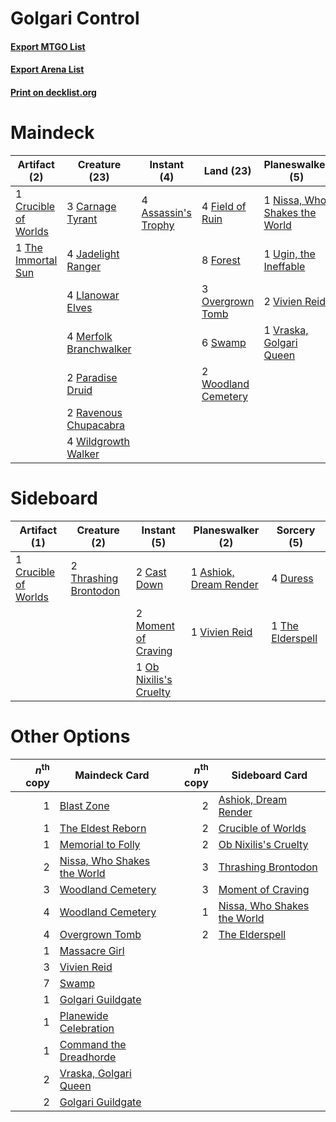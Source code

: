 # Golgari Control

#### [Export MTGO List](../collection/Golgari%20Control/Golgari%20Control.txt)
#### [Export Arena List](../collection/Golgari%20Control/Golgari%20Control_arena.txt)
#### [Print on decklist.org](http://decklist.org/?deckmain=4%09Assassin's%20Trophy%0A3%09Carnage%20Tyrant%0A3%09Casualties%20of%20War%0A1%09Crucible%20of%20Worlds%0A4%09Field%20of%20Ruin%0A8%09Forest%0A4%09Jadelight%20Ranger%0A4%09Llanowar%20Elves%0A4%09Merfolk%20Branchwalker%0A1%09Nissa,%20Who%20Shakes%20the%20World%0A3%09Overgrown%20Tomb%0A2%09Paradise%20Druid%0A2%09Ravenous%20Chupacabra%0A6%09Swamp%0A1%09The%20Immortal%20Sun%0A1%09Ugin,%20the%20Ineffable%0A2%09Vivien%20Reid%0A1%09Vraska,%20Golgari%20Queen%0A4%09Wildgrowth%20Walker%0A2%09Woodland%20Cemetery&deckside=1%09Ashiok,%20Dream%20Render%0A2%09Cast%20Down%0A1%09Crucible%20of%20Worlds%0A4%09Duress%0A2%09Moment%20of%20Craving%0A1%09Ob%20Nixilis's%20Cruelty%0A1%09The%20Elderspell%0A2%09Thrashing%20Brontodon%0A1%09Vivien%20Reid)
# Maindeck

|                                         Artifact (2)                                          |                                          Creature (23)                                          |                                         Instant (4)                                          |                                          Land (23)                                           |                                            Planeswalker (5)                                            |                                         Sorcery (3)                                          |
|-----------------------------------------------------------------------------------------------|-------------------------------------------------------------------------------------------------|----------------------------------------------------------------------------------------------|----------------------------------------------------------------------------------------------|--------------------------------------------------------------------------------------------------------|----------------------------------------------------------------------------------------------|
|1 [Crucible of Worlds](http://gatherer.wizards.com/Pages/Card/Details.aspx?multiverseid=129480)|3 [Carnage Tyrant](http://gatherer.wizards.com/Pages/Card/Details.aspx?multiverseid=435334)      |4 [Assassin's Trophy](http://gatherer.wizards.com/Pages/Card/Details.aspx?multiverseid=452902)|4 [Field of Ruin](http://gatherer.wizards.com/Pages/Card/Details.aspx?multiverseid=435415)    |1 [Nissa, Who Shakes the World](http://gatherer.wizards.com/Pages/Card/Details.aspx?multiverseid=461096)|3 [Casualties of War](http://gatherer.wizards.com/Pages/Card/Details.aspx?multiverseid=461114)|
|1 [The Immortal Sun](http://gatherer.wizards.com/Pages/Card/Details.aspx?multiverseid=439844)  |4 [Jadelight Ranger](http://gatherer.wizards.com/Pages/Card/Details.aspx?multiverseid=439793)    |                                                                                              |8 [Forest](http://gatherer.wizards.com/Pages/Card/Details.aspx?multiverseid=439860)           |1 [Ugin, the Ineffable](http://gatherer.wizards.com/Pages/Card/Details.aspx?multiverseid=460929)        |                                                                                              |
|                                                                                               |4 [Llanowar Elves](http://gatherer.wizards.com/Pages/Card/Details.aspx?multiverseid=129626)      |                                                                                              |3 [Overgrown Tomb](http://gatherer.wizards.com/Pages/Card/Details.aspx?multiverseid=405103)   |2 [Vivien Reid](http://gatherer.wizards.com/Pages/Card/Details.aspx?multiverseid=447344)                |                                                                                              |
|                                                                                               |4 [Merfolk Branchwalker](http://gatherer.wizards.com/Pages/Card/Details.aspx?multiverseid=435353)|                                                                                              |6 [Swamp](http://gatherer.wizards.com/Pages/Card/Details.aspx?multiverseid=439858)            |1 [Vraska, Golgari Queen](http://gatherer.wizards.com/Pages/Card/Details.aspx?multiverseid=452963)      |                                                                                              |
|                                                                                               |2 [Paradise Druid](http://gatherer.wizards.com/Pages/Card/Details.aspx?multiverseid=461098)      |                                                                                              |2 [Woodland Cemetery](http://gatherer.wizards.com/Pages/Card/Details.aspx?multiverseid=443136)|                                                                                                        |                                                                                              |
|                                                                                               |2 [Ravenous Chupacabra](http://gatherer.wizards.com/Pages/Card/Details.aspx?multiverseid=442093) |                                                                                              |                                                                                              |                                                                                                        |                                                                                              |
|                                                                                               |4 [Wildgrowth Walker](http://gatherer.wizards.com/Pages/Card/Details.aspx?multiverseid=435372)   |                                                                                              |                                                                                              |                                                                                                        |                                                                                              |


# Sideboard

|                                         Artifact (1)                                          |                                          Creature (2)                                          |                                           Instant (5)                                           |                                        Planeswalker (2)                                         |                                        Sorcery (5)                                        |
|-----------------------------------------------------------------------------------------------|------------------------------------------------------------------------------------------------|-------------------------------------------------------------------------------------------------|-------------------------------------------------------------------------------------------------|-------------------------------------------------------------------------------------------|
|1 [Crucible of Worlds](http://gatherer.wizards.com/Pages/Card/Details.aspx?multiverseid=129480)|2 [Thrashing Brontodon](http://gatherer.wizards.com/Pages/Card/Details.aspx?multiverseid=456570)|2 [Cast Down](http://gatherer.wizards.com/Pages/Card/Details.aspx?multiverseid=442969)           |1 [Ashiok, Dream Render](http://gatherer.wizards.com/Pages/Card/Details.aspx?multiverseid=461155)|4 [Duress](http://gatherer.wizards.com/Pages/Card/Details.aspx?multiverseid=14557)         |
|                                                                                               |                                                                                                |2 [Moment of Craving](http://gatherer.wizards.com/Pages/Card/Details.aspx?multiverseid=439736)   |1 [Vivien Reid](http://gatherer.wizards.com/Pages/Card/Details.aspx?multiverseid=447344)         |1 [The Elderspell](http://gatherer.wizards.com/Pages/Card/Details.aspx?multiverseid=461016)|
|                                                                                               |                                                                                                |1 [Ob Nixilis's Cruelty](http://gatherer.wizards.com/Pages/Card/Details.aspx?multiverseid=461028)|                                                                                                 |                                                                                           |


# Other Options

|*n*<sup>th</sup> copy|                                            Maindeck Card                                             |*n*<sup>th</sup> copy|                                            Sideboard Card                                            |
|--------------------:|------------------------------------------------------------------------------------------------------|--------------------:|------------------------------------------------------------------------------------------------------|
|                    1|[Blast Zone](http://gatherer.wizards.com/Pages/Card/Details.aspx?multiverseid=461171)                 |                    2|[Ashiok, Dream Render](http://gatherer.wizards.com/Pages/Card/Details.aspx?multiverseid=461155)       |
|                    1|[The Eldest Reborn](http://gatherer.wizards.com/Pages/Card/Details.aspx?multiverseid=442978)          |                    2|[Crucible of Worlds](http://gatherer.wizards.com/Pages/Card/Details.aspx?multiverseid=129480)         |
|                    1|[Memorial to Folly](http://gatherer.wizards.com/Pages/Card/Details.aspx?multiverseid=443130)          |                    2|[Ob Nixilis's Cruelty](http://gatherer.wizards.com/Pages/Card/Details.aspx?multiverseid=461028)       |
|                    2|[Nissa, Who Shakes the World](http://gatherer.wizards.com/Pages/Card/Details.aspx?multiverseid=461096)|                    3|[Thrashing Brontodon](http://gatherer.wizards.com/Pages/Card/Details.aspx?multiverseid=456570)        |
|                    3|[Woodland Cemetery](http://gatherer.wizards.com/Pages/Card/Details.aspx?multiverseid=443136)          |                    3|[Moment of Craving](http://gatherer.wizards.com/Pages/Card/Details.aspx?multiverseid=439736)          |
|                    4|[Woodland Cemetery](http://gatherer.wizards.com/Pages/Card/Details.aspx?multiverseid=443136)          |                    1|[Nissa, Who Shakes the World](http://gatherer.wizards.com/Pages/Card/Details.aspx?multiverseid=461096)|
|                    4|[Overgrown Tomb](http://gatherer.wizards.com/Pages/Card/Details.aspx?multiverseid=405103)             |                    2|[The Elderspell](http://gatherer.wizards.com/Pages/Card/Details.aspx?multiverseid=461016)             |
|                    1|[Massacre Girl](http://gatherer.wizards.com/Pages/Card/Details.aspx?multiverseid=461026)              |                     |                                                                                                      |
|                    3|[Vivien Reid](http://gatherer.wizards.com/Pages/Card/Details.aspx?multiverseid=447344)                |                     |                                                                                                      |
|                    7|[Swamp](http://gatherer.wizards.com/Pages/Card/Details.aspx?multiverseid=439858)                      |                     |                                                                                                      |
|                    1|[Golgari Guildgate](http://gatherer.wizards.com/Pages/Card/Details.aspx?multiverseid=376351)          |                     |                                                                                                      |
|                    1|[Planewide Celebration](http://gatherer.wizards.com/Pages/Card/Details.aspx?multiverseid=461099)      |                     |                                                                                                      |
|                    1|[Command the Dreadhorde](http://gatherer.wizards.com/Pages/Card/Details.aspx?multiverseid=461009)     |                     |                                                                                                      |
|                    2|[Vraska, Golgari Queen](http://gatherer.wizards.com/Pages/Card/Details.aspx?multiverseid=452963)      |                     |                                                                                                      |
|                    2|[Golgari Guildgate](http://gatherer.wizards.com/Pages/Card/Details.aspx?multiverseid=376351)          |                     |                                                                                                      |

